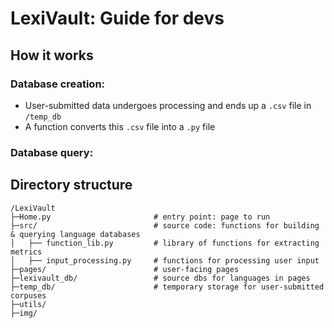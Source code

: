 # LexiVault: Guide for devs

## How it works
### Database creation:
- User-submitted data undergoes processing and ends up a ```.csv``` file in ```/temp_db```
- A function converts this ```.csv``` file into a ```.py``` file

### Database query:

## Directory structure
```
/LexiVault
├─Home.py                       # entry point: page to run
├─src/                          # source code: functions for building & querying language databases
│   ├── function_lib.py         # library of functions for extracting metrics
│   ├── input_processing.py     # functions for processing user input
├─pages/                        # user-facing pages
├─lexivault_db/                 # source dbs for languages in pages
├─temp_db/                      # temporary storage for user-submitted corpuses
├─utils/
├─img/
```